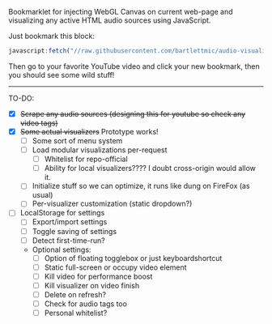 Bookmarklet for injecting WebGL Canvas on current web-page and visualizing any active HTML audio sources using JavaScript.

Just bookmark this block:

```js
javascript:fetch("//raw.githubusercontent.com/bartlettmic/audio-visualizer-bookmarklet/master/index.js").then(d => d.text()).then(eval)
```
Then go to your favorite YouTube video and click your new bookmark, then you should see some wild stuff!

---
TO-DO:
* [x] ~~Scrape any audio sources (designing this for youtube so check any video tags)~~
* [x] ~~Some actual visualizers~~ Prototype works!
    * [ ] Some sort of menu system
    * [ ] Load modular visualizations per-request
        * [ ] Whitelist for repo-official
        * [ ] Ability for local visualizers???? I doubt cross-origin would allow it.
    * [ ] Initialize stuff so we can optimize, it runs like dung on FireFox (as usual)
    * [ ] Per-visualizer customization (static dropdown?)
* [ ] LocalStorage for settings
    * [ ] Export/import settings
    * [ ] Toggle saving of settings
    * [ ] Detect first-time-run?
    * Optional settings:
        * [ ] Option of floating togglebox or just keyboardshortcut
        * [ ] Static full-screen or occupy video element
        * [ ] Kill video for performance boost
        * [ ] Kill visualizer on video finish
        * [ ] Delete on refresh?
        * [ ] Check for audio tags too
        * [ ] Personal whitelist?
